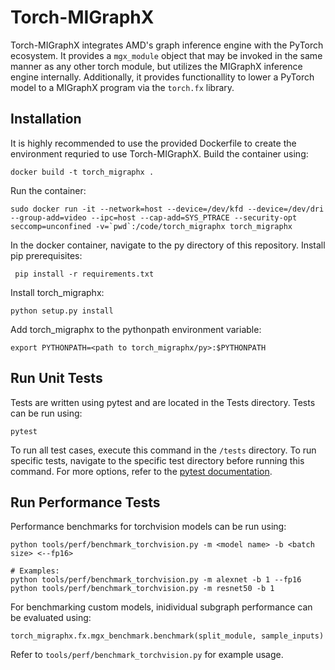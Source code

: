 # Torch-MIGraphX

Torch-MIGraphX integrates AMD's graph inference engine with the PyTorch ecosystem. It provides a `mgx_module` object that may be invoked in the same manner as any other torch module, but utilizes the MIGraphX inference engine internally. Additionally, it provides functionallity to lower a PyTorch model to a MIGraphX program via the `torch.fx` library.

## Installation
It is highly recommended to use the provided Dockerfile to create the environment requried to use Torch-MIGraphX. Build the container using:

```
docker build -t torch_migraphx .
```

Run the container:
```
sudo docker run -it --network=host --device=/dev/kfd --device=/dev/dri --group-add=video --ipc=host --cap-add=SYS_PTRACE --security-opt seccomp=unconfined -v=`pwd`:/code/torch_migraphx torch_migraphx
```

In the docker container, navigate to the py directory of this repository. Install pip prerequisites:

```
 pip install -r requirements.txt 
```
Install torch_migraphx:
```
python setup.py install
```
Add torch_migraphx to the pythonpath environment variable:
```
export PYTHONPATH=<path to torch_migraphx/py>:$PYTHONPATH
```

## Run Unit Tests
Tests are written using pytest and are located in the Tests directory. Tests can be run using:
```
pytest
```
To run all test cases, execute this command in the `/tests` directory. To run specific tests, navigate to the specific test directory before running this command. For more options, refer to the [pytest documentation](https://docs.pytest.org/en/7.1.x/contents.html).


## Run Performance Tests
Performance benchmarks for torchvision models can be run using:
```
python tools/perf/benchmark_torchvision.py -m <model name> -b <batch size> <--fp16>

# Examples:
python tools/perf/benchmark_torchvision.py -m alexnet -b 1 --fp16
python tools/perf/benchmark_torchvision.py -m resnet50 -b 1
```

For benchmarking custom models, inidividual subgraph performance can be evaluated using:
```
torch_migraphx.fx.mgx_benchmark.benchmark(split_module, sample_inputs)
```
Refer to `tools/perf/benchmark_torchvision.py` for example usage.
